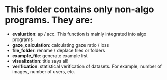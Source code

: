 # This folder contains only non-algo programs. They are:
* **evaluation**: ap / acc. This function is mainly integrated into algo programs
* **gaze_calculation**: calculating gaze ratio / loss
* **file_folder**: rename / deplace files or folders
* **example_file**: generate example list
* **visualization**: title says all!
* **verification**: statistical verification of datasets. For example, number of images, number of users, etc.


